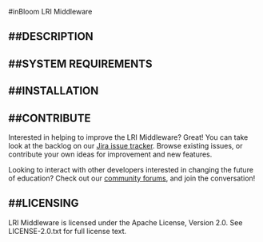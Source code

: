 #inBloom LRI Middleware

##DESCRIPTION
---

##SYSTEM REQUIREMENTS
---

##INSTALLATION
---

##CONTRIBUTE
---
Interested in helping to improve the LRI Middleware? Great! You can take look at the backlog on our [Jira issue tracker](https://support.inbloom.org "Jira"). Browse existing issues, or contribute your own ideas for improvement and new features.

Looking to interact with other developers interested in changing the future of education? Check out our [community forums](https://forums.inbloom.org/ "Forums"), and join the conversation!

##LICENSING
---
LRI Middleware is licensed under the Apache License, Version 2.0. See LICENSE-2.0.txt for full license text.